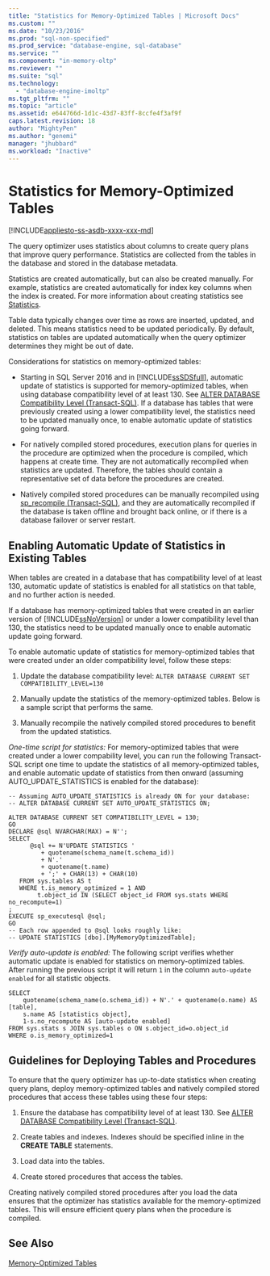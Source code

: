 ```yaml
---
title: "Statistics for Memory-Optimized Tables | Microsoft Docs"
ms.custom: ""
ms.date: "10/23/2016"
ms.prod: "sql-non-specified"
ms.prod_service: "database-engine, sql-database"
ms.service: ""
ms.component: "in-memory-oltp"
ms.reviewer: ""
ms.suite: "sql"
ms.technology: 
  - "database-engine-imoltp"
ms.tgt_pltfrm: ""
ms.topic: "article"
ms.assetid: e644766d-1d1c-43d7-83ff-8ccfe4f3af9f
caps.latest.revision: 18
author: "MightyPen"
ms.author: "genemi"
manager: "jhubbard"
ms.workload: "Inactive"
---
```

# Statistics for Memory-Optimized Tables
[!INCLUDE[appliesto-ss-asdb-xxxx-xxx-md](../../includes/appliesto-ss-asdb-xxxx-xxx-md.md)]

  The query optimizer uses statistics about columns to create query plans that improve query performance. Statistics are collected from the tables in the database and stored in the database metadata.  
  
 Statistics are created automatically, but can also be created manually. For example, statistics are created automatically for index key columns when the index is created. For more information about creating statistics see [Statistics](../../relational-databases/statistics/statistics.md).  
  
 Table data typically changes over time as rows are inserted, updated, and deleted. This means statistics need to be updated periodically. By default, statistics on tables are updated automatically when the query optimizer determines they might be out of date.  
  
 Considerations for statistics on memory-optimized tables:  
  
-   Starting in SQL Server 2016 and in [!INCLUDE[ssSDSfull](../../includes/sssdsfull-md.md)], automatic update of statistics is supported for memory-optimized tables, when using database compatibility level of at least 130. See [ALTER DATABASE Compatibility Level (Transact-SQL)](../../t-sql/statements/alter-database-transact-sql-compatibility-level.md). If a database has tables that were previously created using a lower compatibility level, the statistics need to be updated manually once, to enable automatic update of statistics going forward.
  
-   For natively compiled stored procedures, execution plans for queries in the procedure are optimized when the procedure is compiled, which happens at create time. They are not automatically recompiled when statistics are updated. Therefore, the tables should contain a representative set of data before the procedures are created.  
  
-   Natively compiled stored procedures can be manually recompiled using [sp_recompile (Transact-SQL)](../../relational-databases/system-stored-procedures/sp-recompile-transact-sql.md), and they are automatically recompiled if the database is taken offline and brought back online, or if there is a database failover or server restart.  
  
## Enabling Automatic Update of Statistics in Existing Tables

When tables are created in a database that has compatibility level of at least 130, automatic update of statistics is enabled for all statistics on that table, and no further action is needed.

If a database has memory-optimized tables that were created in an earlier version of [!INCLUDE[ssNoVersion](../../includes/ssnoversion-md.md)] or under a lower compatibility level than 130, the statistics need to be updated manually once to enable automatic update going forward.

To enable automatic update of statistics for memory-optimized tables that were created under an older compatibility level, follow these steps:

1. Update the database compatibility level: `ALTER DATABASE CURRENT SET COMPATIBILITY_LEVEL=130`

2. Manually update the statistics of the memory-optimized tables. Below is a sample script that performs the same.

3. Manually recompile the natively compiled stored procedures to benefit from the updated statistics.

*One-time script for statistics:* For memory-optimized tables that were created under a lower compability level, you can run the following Transact-SQL script one time to update the statistics of all memory-optimized tables, and enable automatic update of statistics from then onward (assuming AUTO_UPDATE_STATISTICS is enabled for the database):

```
-- Assuming AUTO_UPDATE_STATISTICS is already ON for your database:
-- ALTER DATABASE CURRENT SET AUTO_UPDATE_STATISTICS ON;

ALTER DATABASE CURRENT SET COMPATIBILITY_LEVEL = 130;
GO
DECLARE @sql NVARCHAR(MAX) = N'';
SELECT
      @sql += N'UPDATE STATISTICS '
         + quotename(schema_name(t.schema_id))
         + N'.'
         + quotename(t.name)
         + ';' + CHAR(13) + CHAR(10)
   FROM sys.tables AS t
   WHERE t.is_memory_optimized = 1 AND 
		t.object_id IN (SELECT object_id FROM sys.stats WHERE no_recompute=1)
;
EXECUTE sp_executesql @sql;
GO
-- Each row appended to @sql looks roughly like:
-- UPDATE STATISTICS [dbo].[MyMemoryOptimizedTable];
```

*Verify auto-update is enabled:* The following script verifies whether automatic update is enabled for statistics on memory-optimized tables. After running the previous script it will return `1` in the column `auto-update enabled` for all statistic objects.

```
SELECT 
	quotename(schema_name(o.schema_id)) + N'.' + quotename(o.name) AS [table],
	s.name AS [statistics object],
	1-s.no_recompute AS [auto-update enabled]
FROM sys.stats s JOIN sys.tables o ON s.object_id=o.object_id
WHERE o.is_memory_optimized=1
```

## Guidelines for Deploying Tables and Procedures  
 To ensure that the query optimizer has up-to-date statistics when creating query plans, deploy memory-optimized tables and natively compiled stored procedures that access these tables using these four steps:  
  
1.  Ensure the database has compatibility level of at least 130. See [ALTER DATABASE Compatibility Level (Transact-SQL)](../../t-sql/statements/alter-database-transact-sql-compatibility-level.md).

2.  Create tables and indexes. Indexes should be specified inline in the **CREATE TABLE** statements.  
  
3.  Load data into the tables.  
  
4.  Create stored procedures that access the tables.  
  
 Creating natively compiled stored procedures after you load the data ensures that the optimizer has statistics available for the memory-optimized tables. This will ensure efficient query plans when the procedure is compiled.  

## See Also  
 [Memory-Optimized Tables](../../relational-databases/in-memory-oltp/memory-optimized-tables.md)  
  
  
